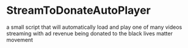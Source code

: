 # StreamToDonateAutoPlayer
a small script that will automatically load and play one of many videos streaming with ad revenue being donated to the black lives matter movement
